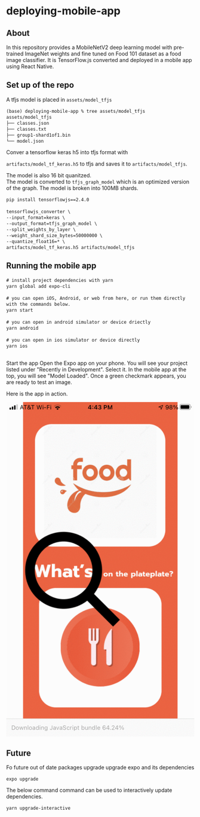 # deploying-mobile-app


## About

In this repository provides a MobileNetV2 deep learning model with pre-trained ImageNet weights and fine tuned on Food 101 dataset as a food image classifier. It is TensorFlow.js converted and deployed in a mobile app using React Native.


## Set up of the repo

A tfjs model is placed in `assets/model_tfjs`

```
(base) deploying-mobile-app % tree assets/model_tfjs
assets/model_tfjs
├── classes.json
├── classes.txt
├── group1-shard1of1.bin
└── model.json
```

Conver a tensorflow keras h5 into tfjs format with

`artifacts/model_tf_keras.h5` to  tfjs and saves it to `artifacts/model_tfjs`.

The model is also 16 bit quanitzed.   
The model is converted to `tfjs_graph_model` which is an optimized version of the graph.
The model is broken into 100MB shards.

```
pip install tensorflowjs==2.4.0

tensorflowjs_converter \
--input_format=keras \
--output_format=tfjs_graph_model \
--split_weights_by_layer \
--weight_shard_size_bytes=50000000 \
--quantize_float16=* \
artifacts/model_tf_keras.h5 artifacts/model_tfjs
```



## Running the mobile app


```
# install project dependencies with yarn
yarn global add expo-cli    

# you can open iOS, Android, or web from here, or run them directly with the commands below.
yarn start

# you can open in android simulator or device driectly
yarn android

# you can open in ios simulator or device directly
yarn ios


```
Start the app
Open the Expo app on your phone.
You will see your project listed under "Recently in Development". Select it.
In the mobile app at the top, you will see "Model Loaded". Once a green checkmark appears, you are ready to test an image.


Here is the app in action.

![In Action](demo/app_demo.gif)


## Future

Fo future out of date packages upgrade upgrade expo and its dependencies

```
expo upgrade
```

The below command command can be used to interactively update  dependencies.

```
yarn upgrade-interactive       
```
